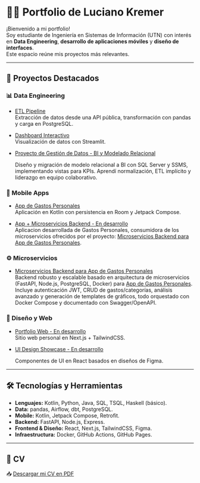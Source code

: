 # 👨‍💻 Portfolio de Luciano Kremer

¡Bienvenido a mi portfolio!  
Soy estudiante de Ingeniería en Sistemas de Información (UTN) con interés en **Data Engineering**, **desarrollo de aplicaciones móviles** y **diseño de interfaces**.  
Este espacio reúne mis proyectos más relevantes.

---

## 🚀 Proyectos Destacados

### 📊 Data Engineering
- [ETL Pipeline](https://github.com/LucianoAKremer/etl-data-pipeline)  
  Extracción de datos desde una API pública, transformación con pandas y carga en PostgreSQL.  

- [Dashboard Interactivo](https://github.com/LucianoAKremer/interactive-dashboard)  
  Visualización de datos con Streamlit.

- [Proyecto de Gestión de Datos - BI y Modelado Relacional](https://github.com/LucianoAKremer/Proyecto-SQL-Normalizacion-Migracion-Vistas)
  
  Diseño y migración de modelo relacional a BI con SQL Server y SSMS, implementando vistas para KPIs. Aprendí normalización, ETL implícito y liderazgo en equipo colaborativo.

### 📱 Mobile Apps
- [App de Gastos Personales](https://github.com/LucianoAKremer/personal-expenses-app)  
  Aplicación en Kotlin con persistencia en Room y Jetpack Compose.  

- [App + Microservicios Backend - En desarrollo](https://github.com/LucianoAKremer/microservices-analytics)  
  Aplicacion desarrollada de Gastos Personales, consumidora de los microservicios ofrecidos por el proyecto: [Microservicios Backend para App de Gastos Personales](https://github.com/LucianoAKremer/microservices-analytics).

### ⚙️ Microservicios
- [Microservicios Backend para App de Gastos Personales](https://github.com/LucianoAKremer/microservices-analytics)  
  Backend robusto y escalable basado en arquitectura de microservicios (FastAPI, Node.js, PostgreSQL, Docker) para [App de Gastos Personales](https://github.com/LucianoAKremer/personal-expenses-app). Incluye autenticación JWT, CRUD de gastos/categorías, análisis avanzado y generación de        templates de gráficos, todo orquestado con Docker Compose y documentado con Swagger/OpenAPI.
  
### 🎨 Diseño y Web
- [Portfolio Web - En desarrollo](https://usuario.github.io/portfolio-web)  
  Sitio web personal en Next.js + TailwindCSS.  

- [UI Design Showcase - En desarrollo](https://github.com/LucianoAKremer/ui-design-showcase.git) 

  Componentes de UI en React basados en diseños de Figma.

---

## 🛠️ Tecnologías y Herramientas
- **Lenguajes:** Kotlin, Python, Java, SQL, TSQL, Haskell (básico).
- **Data:** pandas, Airflow, dbt, PostgreSQL.
- **Mobile:** Kotlin, Jetpack Compose, Retrofit.
- **Backend:** FastAPI, Node.js, Express.
- **Frontend & Diseño:** React, Next.js, TailwindCSS, Figma.
- **Infraestructura:** Docker, GitHub Actions, GitHub Pages.

---

## 📄 CV
📥 [Descargar mi CV en PDF](./assets/Luciano_Kremer_CV.pdf)
